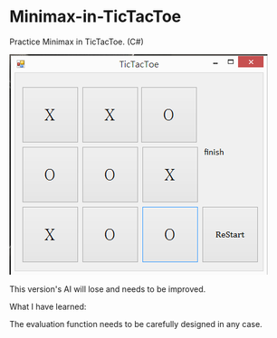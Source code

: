 # Minimax-in-TicTacToe
Practice Minimax in TicTacToe. (C#)


[![ScreenShot](https://raw.githubusercontent.com/owen31302/Minimax-in-TicTacToe/master/readme/screenshot.PNG)](https://youtu.be/6jzEefJiJ-c)

This version's AI will lose and needs to be improved.

What I have learned:

The evaluation function needs to be carefully designed in any case.
